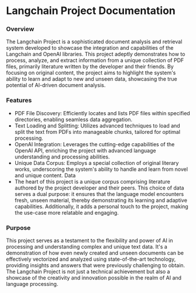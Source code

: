 # Langchain Project Documentation
### Overview
The Langchain Project is a sophisticated document analysis and retrieval system developed to showcase the integration and capabilities of the Langchain and OpenAI libraries. This project adeptly demonstrates how to process, analyze, and extract information from a unique collection of PDF files, primarily literature written by the developer and their friends. By focusing on original content, the project aims to highlight the system's ability to learn and adapt to new and unseen data, showcasing the true potential of AI-driven document analysis.

### Features
- PDF File Discovery: Efficiently locates and lists PDF files within specified directories, enabling seamless data aggregation.
- Text Loading and Splitting: Utilizes advanced techniques to load and split the text from PDFs into manageable chunks, tailored for optimal processing.
- OpenAI Integration: Leverages the cutting-edge capabilities of the OpenAI API, enriching the project with advanced language understanding and processing abilities.
- Unique Data Corpus: Employs a special collection of original literary works, underscoring the system's ability to handle and learn from novel and unique content.
Data
- The heart of this project is a unique corpus comprising literature authored by the project developer and their peers. This choice of data serves a dual purpose: it ensures that the language model encounters fresh, unseen material, thereby demonstrating its learning and adaptive capabilities. Additionally, it adds a personal touch to the project, making the use-case more relatable and engaging.

### Purpose
This project serves as a testament to the flexibility and power of AI in processing and understanding complex and unique text data. It's a demonstration of how even newly created and unseen documents can be effectively vectorized and analyzed using state-of-the-art technology, providing insights and answers that were previously challenging to obtain. The Langchain Project is not just a technical achievement but also a showcase of the creativity and innovation possible in the realm of AI and language processing.

